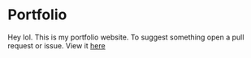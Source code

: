 # Portfolio 
Hey lol. This is my portfolio website. To suggest something open a pull request or issue.
View it [here](https://siddharthduggal.com)
